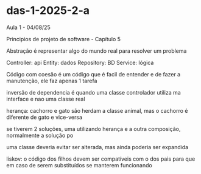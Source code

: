 # das-1-2025-2-a

Aula 1 - 04/08/25

Principios de projeto de software - Capítulo 5

Abstração é representar algo do mundo real para resolver um problema

Controller: api
Entity: dados
Repository: BD
Service: lógica

Código com coesão é um código que é facil de entender e de fazer a manutenção, ele faz apenas 1 tarefa

inversão de dependencia é quando uma classe controlador utiliza ma interface e nao uma classe real

herança: cachorro e gato são herdam a classe animal, mas o cachorro é diferente de gato e vice-versa

se tiverem 2 soluções, uma utilizando herança e a outra composição, normalmente a solução po

uma classe deveria evitar ser alterada, mas ainda poderia ser expandida

liskov: o código dos filhos devem ser compatíveis com o dos pais para que em caso de serem substituídos se manterem funcionando
